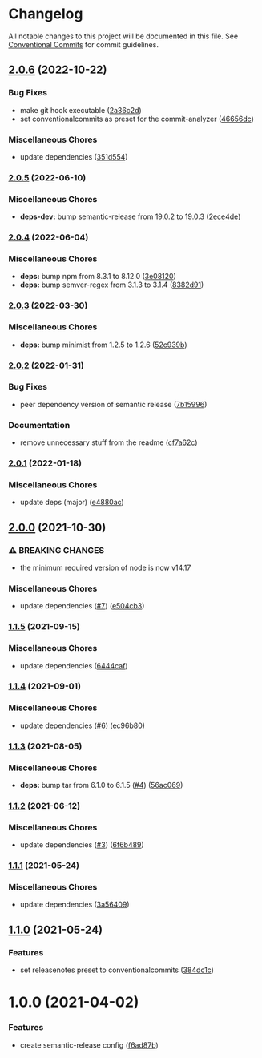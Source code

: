 # Changelog

All notable changes to this project will be documented in this file. See
[Conventional Commits](https://conventionalcommits.org) for commit guidelines.

## [2.0.6](https://github.com/rweich/semantic-release-config/compare/v2.0.5...v2.0.6) (2022-10-22)


### Bug Fixes

* make git hook executable ([2a36c2d](https://github.com/rweich/semantic-release-config/commit/2a36c2dab0681e4d347f04dd51e823e6b8dfcde3))
* set conventionalcommits as preset for the commit-analyzer ([46656dc](https://github.com/rweich/semantic-release-config/commit/46656dc2cdda6afac711500c8152f9fb02f80aa4))


### Miscellaneous Chores

* update dependencies ([351d554](https://github.com/rweich/semantic-release-config/commit/351d5542613268254358a31604c4b5ec562926f1))

### [2.0.5](https://github.com/rweich/semantic-release-config/compare/v2.0.4...v2.0.5) (2022-06-10)


### Miscellaneous Chores

* **deps-dev:** bump semantic-release from 19.0.2 to 19.0.3 ([2ece4de](https://github.com/rweich/semantic-release-config/commit/2ece4dea08c0dc18004e30c33b3c3a822441ddfc))

### [2.0.4](https://github.com/rweich/semantic-release-config/compare/v2.0.3...v2.0.4) (2022-06-04)


### Miscellaneous Chores

* **deps:** bump npm from 8.3.1 to 8.12.0 ([3e08120](https://github.com/rweich/semantic-release-config/commit/3e081206aef7203f0cf84e991ab96f92f30d33c2))
* **deps:** bump semver-regex from 3.1.3 to 3.1.4 ([8382d91](https://github.com/rweich/semantic-release-config/commit/8382d9127460bb302479a90ed0ad9183534087b8))

### [2.0.3](https://github.com/rweich/semantic-release-config/compare/v2.0.2...v2.0.3) (2022-03-30)


### Miscellaneous Chores

* **deps:** bump minimist from 1.2.5 to 1.2.6 ([52c939b](https://github.com/rweich/semantic-release-config/commit/52c939bb324e162752744e5552f2f60ee5090926))

### [2.0.2](https://github.com/rweich/semantic-release-config/compare/v2.0.1...v2.0.2) (2022-01-31)


### Bug Fixes

* peer dependency version of semantic release ([7b15996](https://github.com/rweich/semantic-release-config/commit/7b159965900010023a1b1c95e3782fd44acaae78))


### Documentation

* remove unnecessary stuff from the readme ([cf7a62c](https://github.com/rweich/semantic-release-config/commit/cf7a62c31dc5c30ae30ce695d979e1b11df5132f))

### [2.0.1](https://github.com/rweich/semantic-release-config/compare/v2.0.0...v2.0.1) (2022-01-18)


### Miscellaneous Chores

* update deps (major) ([e4880ac](https://github.com/rweich/semantic-release-config/commit/e4880ac550acde17f1b4683c1fe5ad88ff6cc933))

## [2.0.0](https://github.com/rweich/semantic-release-config/compare/v1.1.5...v2.0.0) (2021-10-30)


### ⚠ BREAKING CHANGES

* the minimum required version of node is now v14.17

### Miscellaneous Chores

* update dependencies ([#7](https://github.com/rweich/semantic-release-config/issues/7)) ([e504cb3](https://github.com/rweich/semantic-release-config/commit/e504cb3c04c28de679ca35687db3986912681ea6))

### [1.1.5](https://github.com/rweich/semantic-release-config/compare/v1.1.4...v1.1.5) (2021-09-15)


### Miscellaneous Chores

* update dependencies ([6444caf](https://github.com/rweich/semantic-release-config/commit/6444cafe09b2542f85121343e89e5956052502c8))

### [1.1.4](https://github.com/rweich/semantic-release-config/compare/v1.1.3...v1.1.4) (2021-09-01)


### Miscellaneous Chores

* update dependencies ([#6](https://github.com/rweich/semantic-release-config/issues/6)) ([ec96b80](https://github.com/rweich/semantic-release-config/commit/ec96b802b1ad7c1bafaf8539a2b91db895fccc18))

### [1.1.3](https://github.com/rweich/semantic-release-config/compare/v1.1.2...v1.1.3) (2021-08-05)


### Miscellaneous Chores

* **deps:** bump tar from 6.1.0 to 6.1.5 ([#4](https://github.com/rweich/semantic-release-config/issues/4)) ([56ac069](https://github.com/rweich/semantic-release-config/commit/56ac069c8f7723a2653b4a51a955e357bc520397))

### [1.1.2](https://github.com/rweich/semantic-release-config/compare/v1.1.1...v1.1.2) (2021-06-12)


### Miscellaneous Chores

* update dependencies ([#3](https://github.com/rweich/semantic-release-config/issues/3)) ([6f6b489](https://github.com/rweich/semantic-release-config/commit/6f6b489b2fcbbeda93e2a2822a12bcc37c13f670))

### [1.1.1](https://github.com/rweich/semantic-release-config/compare/v1.1.0...v1.1.1) (2021-05-24)


### Miscellaneous Chores

* update dependencies ([3a56409](https://github.com/rweich/semantic-release-config/commit/3a564098fc0d3eb2f512d20e565c52ac7b82c3c5))

## [1.1.0](https://github.com/rweich/semantic-release-config/compare/v1.0.0...v1.1.0) (2021-05-24)


### Features

* set releasenotes preset to conventionalcommits ([384dc1c](https://github.com/rweich/semantic-release-config/commit/384dc1cb415389eb636b0acc04555ed67de330df))

# 1.0.0 (2021-04-02)


### Features

* create semantic-release config ([f6ad87b](https://github.com/rweich/semantic-release-config/commit/f6ad87bf5de7d3a039220dc1ac60585b4fb62bbb))
